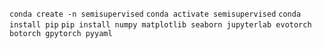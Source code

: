 `conda create -n semisupervised`
`conda activate semisupervised`
`conda install pip`
`pip install numpy matplotlib seaborn jupyterlab evotorch botorch gpytorch pyyaml`
